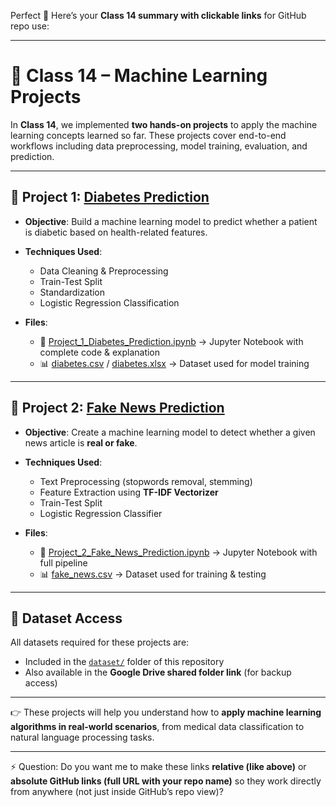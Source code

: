Perfect 🚀
Here’s your **Class 14 summary with clickable links** for GitHub repo use:

---

# 📘 Class 14 – Machine Learning Projects

In **Class 14**, we implemented **two hands-on projects** to apply the machine learning concepts learned so far. These projects cover end-to-end workflows including data preprocessing, model training, evaluation, and prediction.

---

## 🔹 Project 1: [Diabetes Prediction](../main/Project_1_Diabetes_Prediction.ipynb)

* **Objective**: Build a machine learning model to predict whether a patient is diabetic based on health-related features.
* **Techniques Used**:

  * Data Cleaning & Preprocessing
  * Train-Test Split
  * Standardization
  * Logistic Regression Classification
* **Files**:

  * 📄 [Project\_1\_Diabetes\_Prediction.ipynb](../main/Project_1_Diabetes_Prediction.ipynb) → Jupyter Notebook with complete code & explanation
  * 📊 [diabetes.csv](../main/dataset/diabetes.csv) / [diabetes.xlsx](../main/dataset/diabetes.xlsx) → Dataset used for model training

---

## 🔹 Project 2: [Fake News Prediction](../main/Project_2_Fake_News_Prediction.ipynb)

* **Objective**: Create a machine learning model to detect whether a given news article is **real or fake**.
* **Techniques Used**:

  * Text Preprocessing (stopwords removal, stemming)
  * Feature Extraction using **TF-IDF Vectorizer**
  * Train-Test Split
  * Logistic Regression Classifier
* **Files**:

  * 📄 [Project\_2\_Fake\_News\_Prediction.ipynb](../main/Project_2_Fake_News_Prediction.ipynb) → Jupyter Notebook with full pipeline
  * 📊 [fake\_news.csv](../main/dataset/fake_news.csv) → Dataset used for training & testing

---

## 📂 Dataset Access

All datasets required for these projects are:

* Included in the [`dataset/`](../main/dataset/) folder of this repository
* Also available in the **Google Drive shared folder link** (for backup access)

---

👉 These projects will help you understand how to **apply machine learning algorithms in real-world scenarios**, from medical data classification to natural language processing tasks.

---

⚡ Question: Do you want me to make these links **relative (like above)** or **absolute GitHub links (full URL with your repo name)** so they work directly from anywhere (not just inside GitHub’s repo view)?
